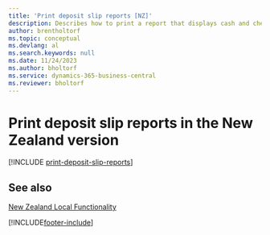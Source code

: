 ```yaml
---
title: 'Print deposit slip reports [NZ]'
description: Describes how to print a report that displays cash and cheque details in a format required by the bank in the New Zealand version.
author: brentholtorf
ms.topic: conceptual
ms.devlang: al
ms.search.keywords: null
ms.date: 11/24/2023
ms.author: bholtorf
ms.service: dynamics-365-business-central
ms.reviewer: bholtorf
---
```

# Print deposit slip reports in the New Zealand version

[!INCLUDE [print-deposit-slip-reports](../includes/AUNZ/print-deposit-slip-reports.md)]

## See also

[New Zealand Local Functionality](new-zealand-local-functionality.md)


[!INCLUDE[footer-include](../../includes/footer-banner.md)]